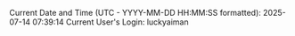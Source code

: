 Current Date and Time (UTC - YYYY-MM-DD HH:MM:SS formatted): 2025-07-14 07:39:14
Current User's Login: luckyaiman
